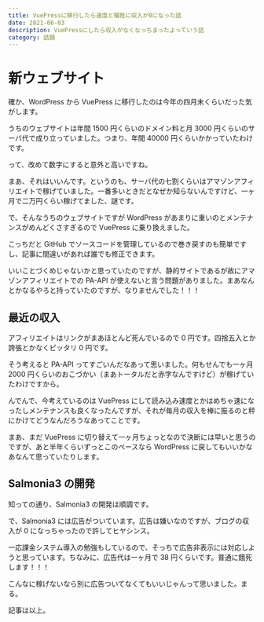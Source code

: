 ```yaml
---
title: VuePressに移行したら速度と犠牲に収入が0になった話
date: 2021-06-03
description: VuePressにしたら収入がなくなっちまったよっていう話
category: 話題
---
```


# 新ウェブサイト

確か、WordPress から VuePress に移行したのは今年の四月末くらいだった気がします。

うちのウェブサイトは年間 1500 円くらいのドメイン料と月 3000 円くらいのサーバ代で成り立っていました。つまり、年間 40000 円くらいかかっていたわけです。

って、改めて数字にすると意外と高いですね。

まあ、それはいいんです。というのも、サーバ代の七割くらいはアマゾンアフィリエイトで稼げていました。一番多いときだとなぜか知らないんですけど、一ヶ月で二万円くらい稼げてました、謎です。

で、そんなうちのウェブサイトですが WordPress があまりに重いのとメンテナンスがめんどくさすぎるので VuePress に乗り換えました。

こっちだと GitHub でソースコードを管理しているので巻き戻すのも簡単ですし、記事に間違いがあれば誰でも修正できます。

いいことづくめじゃないかと思っていたのですが、静的サイトであるが故にアマゾンアフィリエイトでの PA-API が使えないと言う問題がありました。まあなんとかなるやろと持っていたのですが、なりませんでした！！！

<Amazon/>

## 最近の収入

アフィリエイトはリンクがまあほとんど死んでいるので 0 円です。四捨五入とか誇張とかなくピッタリ 0 円です。

そう考えると PA-API ってすごいんだなあって思いました。何もせんでも一ヶ月 2000 円くらいのおこづかい（まあトータルだと赤字なんですけど）が稼げていたわけですから。

んでんで、今考えているのは VuePress にして読み込み速度とかはめちゃ速になったしメンテナンスも良くなったんですが、それが毎月の収入を棒に振るのと秤にかけてどうなんだろうなあってことです。

まあ、まだ VuePress に切り替えて一ヶ月ちょっとなので決断には早いと思うのですが、あと半年くらいずっとこのペースなら WordPress に戻してもいいかなあなんて思っていたりします。

## Salmonia3 の開発

知っての通り、Salmonia3 の開発は順調です。

で、Salmonia3 には広告がついています。広告は嫌いなのですが、ブログの収入が 0 になっちゃったので許してヒヤシンス。

一応課金システム導入の勉強もしているので、そっちで広告非表示には対応しようと思っています。ちなみに、広告代は一ヶ月で 38 円くらいです。普通に餓死します！！！

こんなに稼げないなら別に広告ついてなくてもいいじゃんって思いました。まる。

記事は以上。

<Amazon/>
